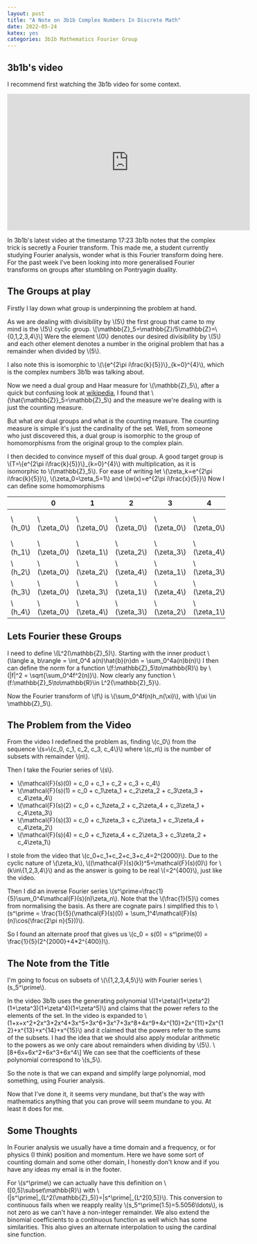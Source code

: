```yaml
---
layout: post
title: "A Note on 3b1b Complex Numbers In Discrete Math"
date: 2022-05-24
katex: yes
categories: 3b1b Mathematics Fourier Group
---
```


## 3b1b's video

I recommend first watching the 3b1b video for some context.

<iframe width="560" height="315" src="https://www.youtube-nocookie.com/embed/bOXCLR3Wric" title="YouTube video player" frameborder="0" allow="accelerometer; autoplay; clipboard-write; encrypted-media; gyroscope; picture-in-picture" allowfullscreen></iframe>

In 3b1b's latest video at the timestamp 17:23 3b1b notes that the complex trick is secretly a Fourier transform.
This made me, a student currently studying Fourier analysis, wonder what is this Fourier transform doing here.
For the past week I've been looking into more generalised Fourier transforms on groups after stumbling on Pontryagin duality.

## The Groups at play

Firstly I lay down what group is underpinning the problem at hand.

As we are dealing with divisibility by \\(5\\) the first group that came to my mind is the \\(5\\) cyclic group.
\\[\mathbb{Z}_5=\mathbb{Z}/5\mathbb{Z}=\\{0,1,2,3,4\\}\\]
Were the element \\(0\\) denotes our desired divisibility by \\(5\\) and
each other element denotes a number in the original problem that has a remainder when divided by \\(5\\).

I also note this is isomorphic to \\(\\{e^{2\pi i\frac{k}{5}}\\}_{k=0}^{4}\\), which is the complex numbers 3b1b was talking about.

Now we need a dual group and Haar measure for \\(\mathbb{Z}_5\\), after a quick but confusing look at [wikipedia](https://wikipedia.org/wiki/Pontryagin_duality),
I found that \\(\hat{\mathbb{Z}}_5=\mathbb{Z}_5\\) and the measure we're dealing with is just the counting measure.

But what *are* dual groups and what *is* the counting measure.
The counting measure is simple it's just the cardinality of the set.
Well, from someone who just discovered this, a dual group is isomorphic to the group of homomorphisms from the original
group to the complex plain.

I then decided to convince myself of this dual group.
A good target group is \\(T=\\{e^{2\pi i\frac{k}{5}}\\}_{k=0}^{4}\\) with multiplication, as it is isomorphic to \\(\mathbb{Z}_5\\).
For ease of writing let \\(\zeta_k=e^{2\pi i\frac{k}{5}}\\), \\(\zeta_0=\zeta_5=1\\) and \\(w(x)=e^{2\pi i\frac{x}{5}}\\)
Now I can define some homomorphisms

|     | 0 | 1 | 2 | 3 | 4 | T |
|-----|---|---|---|---|---|--:|
| \\(h_0\\) | \\(\zeta_0\\) | \\(\zeta_0\\) | \\(\zeta_0\\) | \\(\zeta_0\\) | \\(\zeta_0\\) | w(0) = w(5x) |
| \\(h_1\\) | \\(\zeta_0\\) | \\(\zeta_1\\) | \\(\zeta_2\\) | \\(\zeta_3\\) | \\(\zeta_4\\) | w(x)  |
| \\(h_2\\) | \\(\zeta_0\\) | \\(\zeta_2\\) | \\(\zeta_4\\) | \\(\zeta_1\\) | \\(\zeta_3\\) | w(2x) |
| \\(h_3\\) | \\(\zeta_0\\) | \\(\zeta_3\\) | \\(\zeta_1\\) | \\(\zeta_4\\) | \\(\zeta_2\\) | w(3x) |
| \\(h_4\\) | \\(\zeta_0\\) | \\(\zeta_4\\) | \\(\zeta_3\\) | \\(\zeta_2\\) | \\(\zeta_1\\) | w(4x) |

## Lets Fourier these Groups

I need to define \\(L^2(\mathbb{Z}_5)\\).
Starting with the inner product \\(\langle a, b\rangle = \int_0^4 a(n)\hat{b}(n)dn = \sum_0^4a(n)b(n)\\)
I then can define the norm for a function \\(f:\mathbb{Z}_5\to\mathbb{R}\\) by \\(\|f\|^2 = \sqrt{\sum_0^4f^2(n)}\\).
Now clearly any function \\(f:\mathbb{Z}_5\to\mathbb{R}\in L^2{\mathbb{Z}_5}\\).

Now the Fourier transform of \\(f\\) is \\(\sum_0^4f(n)h_n(\xi)\\), with \\(\xi \in \mathbb{Z}_5\\).

## The Problem from the Video

From the video I redefined the problem as, finding \\(c_0\\) from the sequence \\(s=\\{c_0, c_1, c_2, c_3, c_4\\}\\)
where \\(c_n\\) is the number of subsets with remainder \\(n\\).

Then I take the Fourier series of \\(s\\).
* \\(\mathcal{F}(s)(0) = c_0 + c_1 + c_2 + c_3 + c_4\\)
* \\(\mathcal{F}(s)(1) = c_0 + c_1\zeta_1 + c_2\zeta_2 + c_3\zeta_3 + c_4\zeta_4\\)
* \\(\mathcal{F}(s)(2) = c_0 + c_1\zeta_2 + c_2\zeta_4 + c_3\zeta_1 + c_4\zeta_3\\)
* \\(\mathcal{F}(s)(3) = c_0 + c_1\zeta_3 + c_2\zeta_1 + c_3\zeta_4 + c_4\zeta_2\\)
* \\(\mathcal{F}(s)(4) = c_0 + c_1\zeta_4 + c_2\zeta_3 + c_3\zeta_2 + c_4\zeta_1\\)

I stole from the video that \\(c_0+c_1+c_2+c_3+c_4=2^{2000}\\).
Due to the cyclic nature of \\(\zeta_k\\), \\((\mathcal{F}(s)(k))^5=\mathcal{F}(s)(0)\\) for \\(k\in\\{1,2,3,4\\}\\)
and as the answer is going to be real \\(=2^{400}\\), just like the video.

Then I did an inverse Fourier series \\(s^\prime=\frac{1}{5}\sum_0^4\mathcal{F}(s)(n)\zeta_n\\).
Note that the \\(\frac{1}{5}\\) comes from normalising the basis.
As there are cognate pairs I simplified this to \\(s^\prime = \frac{1}{5}(\mathcal{F}(s)(0) + \sum_1^4\mathcal{F}(s)(n)\cos(\frac{2\pi n}{5}))\\).

So I found an alternate proof that gives us \\(c_0 = s(0) = s^\prime(0) = \frac{1}{5}(2^{2000}+4*2^{400})\\).

## The Note from the Title

I'm going to focus on subsets of \\(\\{1,2,3,4,5\\}\\) with Fourier series \\(s_5^\prime\\).

In the video 3b1b uses the generating polynomial \\((1+\zeta)(1+\zeta^2)(1+\zeta^3)(1+\zeta^4)(1+\zeta^5)\\)
and claims that the power refers to the elements of the set.
In the video is expanded to \\(1+x+x^2+2x^3+2x^4+3x^5+3x^6+3x^7+3x^8+4x^9+4x^{10}+2x^{11}+2x^{12}+x^{13}+x^{14}+x^{15}\\)
and it claimed that the powers refer to the sums of the subsets.
I had the idea that we should also apply modular arithmetic to the powers as we only care about remainders when dividing by \\(5\\).
\\[8+6x+6x^2+6x^3+6x^4\\]
We can see that the coefficients of these polynomial correspond to \\(s_5\\).

So the note is that we can expand and simplify large polynomial, mod something, using Fourier analysis.

Now that I've done it, it seems very mundane, but that's the way with mathematics anything that you can prove will seem mundane to you.
At least it does for me.

## Some Thoughts

In Fourier analysis we usually have a time domain and a frequency, or for physics (I think) position and momentum.
Here we have some sort of counting domain and some other domain, I honestly don't know and if you have any ideas my email is in the footer.

For \\(s^\prime\\) we can actually have this definition on \\([0,5]\subset\mathbb{R}\\) with
\\(\|s^\prime\|_{L^2(\mathbb{Z}\_5)}=\|s^\prime\|\_{L^2[0,5]}\\).
This conversion to continuous fails when we reapply reality \\(s_5^\prime(1.5)=5.5056\ldots\\),
is not zero as we can't have a non-integer remainder.
We also extend the binomial coefficients to a continuous function as well which has some similarities.
This also gives an alternate interpolation to using the cardinal sine function.


